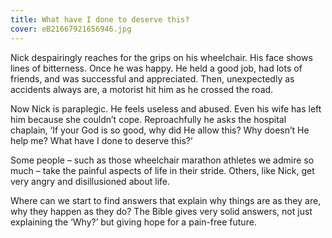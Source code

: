 ```yaml
---
title: What have I done to deserve this?
cover: eB21667921656946.jpg
---
```


Nick despairingly reaches for the grips on his wheelchair. His face shows lines of bitterness. Once he was happy. He held a good job, had lots of friends, and was successful and appreciated. Then, unexpectedly as accidents always are, a motorist hit him as he crossed the road.

Now Nick is paraplegic. He feels useless and abused. Even his wife has left him because she couldn’t cope. Reproachfully he asks the hospital chaplain, ‘If your God is so good, why did He allow this? Why doesn’t He help me? What have I done to deserve this?’

Some people – such as those wheelchair marathon athletes we admire so much – take the painful aspects of life in their stride. Others, like Nick, get very angry and disillusioned about life.

Where can we start to find answers that explain why things are as they are, why they happen as they do? The Bible gives very solid answers, not just explaining the ‘Why?’ but giving hope for a pain­-free future.